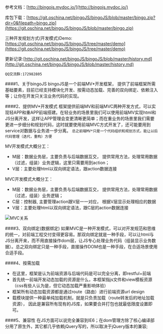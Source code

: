 参考文档：[http://bingojs.mydoc.io/](http://bingojs.mydoc.io/)

库包下载：[https://git.oschina.net/bingoJS/bingoJS/blob/master/bingo.zip?dir=0&filepath=bingo.zip](https://git.oschina.net/bingoJS/bingoJS/blob/master/bingo.zip)

三种开发规划方式(开发模式)Demo:[https://git.oschina.net/bingoJS/bingoJS/tree/master/demo](https://git.oschina.net/bingoJS/bingoJS/tree/master/demo)

更新记录:[http://git.oschina.net/bingoJS/bingoJS/blob/master/history.md](http://git.oschina.net/bingoJS/bingoJS/blob/master/history.md)

`QQ交流群:172982805`


####1、关于bingoJS
bingoJS是一个前端MV*开发框架， 提供了前端框架所需基础要素，目前已经支持模块化开发、按需动态加载、完善的双向绑定、依赖注入等；让你在开发只关注业务代码的实现。


####2、提供MV*开发模式
框架提供前端MV和前端MVC两种开发方式，可以实现轻APP和重APP前端搭建。在轻业务的场景里我们可以使用前端MV实现html和JS分离开发，这样让APP管理会变更清晰更简单；而在重业务的场景里我们需要更进一步细分和规划代码，这时就要使用前端MVC方式开发了，还可能要用到service对数据与业务进一步分离。
`总之前端MV*只是一个代码组织和规划方式，能让以后代码管理（迭代，重构）方便`

MV开发模式大概分工：
- M层：数据业务层，主要负责与后端数据互交， 提供常用方法，处理常用数据（过滤，组装）业务逻辑，这里只需要用到action；
- V层：主要处理html以双向绑定语法，跟action数据连接


MVC开发模式大概分工：
- M层：数据业务层，主要负责与后端数据互交， 提供常用方法，处理常用数据（过滤，组装）业务逻辑；
- C层：控制器, 主要管理action跟V层一一对应， 根据V层显示处理相应的数据
- V层：主要处理html以双向绑定语法，跟C层的action数据连接

![MVC关系](https://static.oschina.net/uploads/img/201505/15225353_hp0I.png "MVC关系")

####3、双向绑定(数据绑定)
如果MVC是一种开发模式，可以对开发规范和思维的统一，对前端工程交付变得更容易。那双向绑定就是一种手段，可以让html与JS分离开来，而不用直接操作dom层，让JS专心处理业务代码（组装显示业务数据）。总之双向绑定只是一种手段，直接操作DOM也是一种手段，在合适场景使用合适手段。

####4、按需加载
- 在这里，框架是认为前端资源与后端代码是可以完全分离，即restful+前端
- 首先统一前端开发动态加载的资源是什么，本框架指js文件和view模板资源（css有些人认为是，但它动态加载严重影响体验）
- 框架所有动态加载资源都是通过route（路由）进行前端资源url design
- 载模块提供一种最单纯加载机制，就是只负责加载（route转发后的地址加载资源）， 因此是兼容所有现有的JS库，如果要合并打包也就最低限度设置即可。

####5、兼容性
在JS方面可以说完全兼容到IE6；在dom管理方除了核心编译部分用了原生外，其它都几乎依赖jQuery写的，所以取决于jQuery版本的兼容;